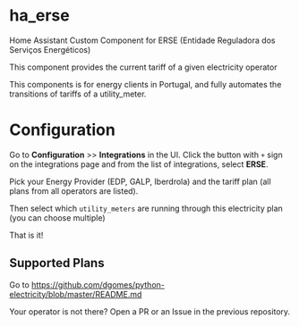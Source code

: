 # ha_erse
Home Assistant Custom Component for ERSE (Entidade Reguladora dos Serviços Energéticos)

This component provides the current tariff of a given electricity operator

This components is for energy clients in Portugal, and fully automates the transitions of tariffs of a utility_meter.

# Configuration

Go to **Configuration** >> **Integrations** in the UI. Click the button with `+` sign on the integrations page and from the list of integrations, select **ERSE**.

Pick your Energy Provider (EDP, GALP, Iberdrola) and the tariff plan (all plans from all operators are listed).

Then select which `utility_meters` are running through this electricity plan (you can choose multiple)

That is it!

## Supported Plans

Go to https://github.com/dgomes/python-electricity/blob/master/README.md

Your operator is not there? Open a PR or an Issue in the previous repository.

